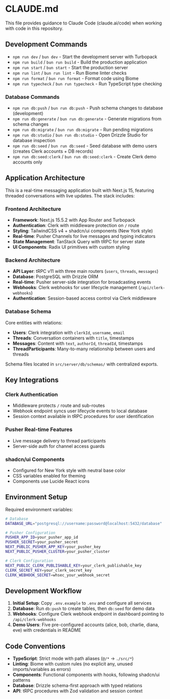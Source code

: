 # CLAUDE.md

This file provides guidance to Claude Code (claude.ai/code) when working with code in this repository.

## Development Commands

- `npm run dev` / `bun dev` - Start the development server with Turbopack
- `npm run build` / `bun run build` - Build the production application
- `npm run start` / `bun start` - Start the production server
- `npm run lint` / `bun run lint` - Run Biome linter checks
- `npm run format` / `bun run format` - Format code using Biome
- `npm run typecheck` / `bun run typecheck` - Run TypeScript type checking

### Database Commands

- `npm run db:push` / `bun run db:push` - Push schema changes to database (development)
- `npm run db:generate` / `bun run db:generate` - Generate migrations from schema changes
- `npm run db:migrate` / `bun run db:migrate` - Run pending migrations
- `npm run db:studio` / `bun run db:studio` - Open Drizzle Studio for database inspection
- `npm run db:seed` / `bun run db:seed` - Seed database with demo users (creates Clerk accounts + DB records)
- `npm run db:seed:clerk` / `bun run db:seed:clerk` - Create Clerk demo accounts only

## Application Architecture

This is a real-time messaging application built with Next.js 15, featuring threaded conversations with live updates. The stack includes:

### Frontend Architecture
- **Framework**: Next.js 15.5.2 with App Router and Turbopack
- **Authentication**: Clerk with middleware protection on `/` route
- **Styling**: TailwindCSS v4 + shadcn/ui components (New York style)
- **Real-time**: Pusher Channels for live messages and typing indicators
- **State Management**: TanStack Query with tRPC for server state
- **UI Components**: Radix UI primitives with custom styling

### Backend Architecture
- **API Layer**: tRPC v11 with three main routers (`users`, `threads`, `messages`)
- **Database**: PostgreSQL with Drizzle ORM
- **Real-time**: Pusher server-side integration for broadcasting events
- **Webhooks**: Clerk webhooks for user lifecycle management (`/api/clerk-webhooks`)
- **Authentication**: Session-based access control via Clerk middleware

### Database Schema
Core entities with relations:
- **Users**: Clerk integration with `clerkId`, `username`, `email`
- **Threads**: Conversation containers with `title`, timestamps
- **Messages**: Content with `text`, `authorId`, `threadId`, timestamps
- **ThreadParticipants**: Many-to-many relationship between users and threads

Schema files located in `src/server/db/schemas/` with centralized exports.

## Key Integrations

### Clerk Authentication
- Middleware protects `/` route and sub-routes
- Webhook endpoint syncs user lifecycle events to local database
- Session context available in tRPC procedures for user identification

### Pusher Real-time Features
- Live message delivery to thread participants
- Server-side auth for channel access guards

### shadcn/ui Components
- Configured for New York style with neutral base color
- CSS variables enabled for theming
- Components use Lucide React icons

## Environment Setup

Required environment variables:
```bash
# Database
DATABASE_URL="postgresql://username:password@localhost:5432/database"

# Pusher Configuration
PUSHER_APP_ID=your_pusher_app_id
PUSHER_SECRET=your_pusher_secret
NEXT_PUBLIC_PUSHER_APP_KEY=your_pusher_key
NEXT_PUBLIC_PUSHER_CLUSTER=your_pusher_cluster

# Clerk Configuration
NEXT_PUBLIC_CLERK_PUBLISHABLE_KEY=your_clerk_publishable_key
CLERK_SECRET_KEY=your_clerk_secret_key
CLERK_WEBHOOK_SECRET=whsec_your_webhook_secret
```

## Development Workflow

1. **Initial Setup**: Copy `.env.example` to `.env` and configure all services
2. **Database**: Run `db:push` to create tables, then `db:seed` for demo data
3. **Webhooks**: Configure Clerk webhook endpoint in dashboard pointing to `/api/clerk-webhooks`
4. **Demo Users**: Five pre-configured accounts (alice, bob, charlie, diana, eve) with credentials in README

## Code Conventions

- **TypeScript**: Strict mode with path aliases (`@/*` → `./src/*`)
- **Linting**: Biome with custom rules (no explicit any, unused imports/variables as errors)
- **Components**: Functional components with hooks, following shadcn/ui patterns
- **Database**: Drizzle schema-first approach with typed relations
- **API**: tRPC procedures with Zod validation and session context
